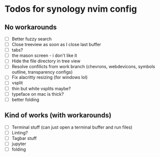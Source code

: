 # Todos for synology nvim config

## No workarounds

- [ ] Better fuzzy search
- [ ] Close treeview as soon as I close last buffer
- [ ] tabs?
- [ ] the mason screen - i don't like it
- [ ] Hide the file directory in tree view
- [ ] Resolve confilicts from work branch (chevrons, webdevicons, symbols outline, transparency configs)
- [ ] Fix alacritty resizing (for windows lol)
- [ ] vsplit
- [ ] thin but white vsplits maybe?
- [ ] typeface on mac is thick?
- [ ] better folding

## Kind of works (with workarounds)

- [ ] Terminal stuff (can just open a terminal buffer and run files)
- [ ] Linting?
- [ ] Tagbar stuff
- [ ] jupyter
- [ ] folding
